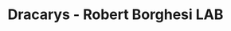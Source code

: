 ---
title: 'Dracarys - Robert Borghesi LAB'
image: /src/content/showcase/_images/dracarys.robertborghesi.is.webp
url: 'https://dracarys.robertborghesi.is/'
dateAdded: 2024-06-21T00:32:25.068Z
highlight: true
featured: 1
---